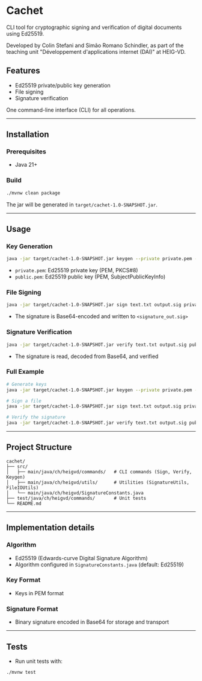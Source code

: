 # Cachet

CLI tool for cryptographic signing and verification of digital documents using Ed25519.

Developed by Colin Stefani and Simão Romano Schindler, as part of the teaching unit 
"Développement d'applications internet (DAI)" at HEIG-VD.

## Features
- Ed25519 private/public key generation
- File signing
- Signature verification

One command-line interface (CLI) for all operations.

---

## Installation

### Prerequisites
- Java 21+

### Build
```sh
./mvnw clean package
```
The jar will be generated in `target/cachet-1.0-SNAPSHOT.jar`.

---

## Usage

### Key Generation
```sh
java -jar target/cachet-1.0-SNAPSHOT.jar keygen --private private.pem --public public.pem
```
- `private.pem`: Ed25519 private key (PEM, PKCS#8)
- `public.pem`: Ed25519 public key (PEM, SubjectPublicKeyInfo)

### File Signing
```sh
java -jar target/cachet-1.0-SNAPSHOT.jar sign text.txt output.sig private.pem
```
- The signature is Base64-encoded and written to `<signature_out.sig>`

### Signature Verification
```sh
java -jar target/cachet-1.0-SNAPSHOT.jar verify text.txt output.sig public.pem
```
- The signature is read, decoded from Base64, and verified

### Full Example
```sh
# Generate keys
java -jar target/cachet-1.0-SNAPSHOT.jar keygen --private private.pem --public public.pem

# Sign a file
java -jar target/cachet-1.0-SNAPSHOT.jar sign text.txt output.sig private.pem

# Verify the signature
java -jar target/cachet-1.0-SNAPSHOT.jar verify text.txt output.sig public.pem
```

---

## Project Structure

```
cachet/
├── src/
│   ├── main/java/ch/heigvd/commands/   # CLI commands (Sign, Verify, Keygen)
│   ├── main/java/ch/heigvd/utils/      # Utilities (SignatureUtils, FileIOUtils)
│   └── main/java/ch/heigvd/SignatureConstants.java
├── test/java/ch/heigvd/commands/       # Unit tests
└── README.md
```

---

## Implementation details

### Algorithm
- Ed25519 (Edwards-curve Digital Signature Algorithm)
- Algorithm configured in `SignatureConstants.java` (default: Ed25519)

### Key Format
- Keys in PEM format

### Signature Format
- Binary signature encoded in Base64 for storage and transport

---

## Tests
- Run unit tests with:
```sh
./mvnw test
```
